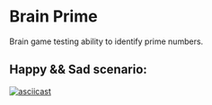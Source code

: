 # Brain Prime

Brain game testing ability to identify prime numbers.

## Happy && Sad scenario:

[![asciicast](https://asciinema.org/a/GNV3mbjW6DflcV1AlzJjAqrpW.svg)](https://asciinema.org/a/GNV3mbjW6DflcV1AlzJjAqrpW?autoplay=1&theme=solarized-light)
